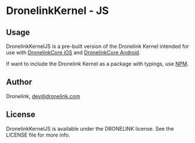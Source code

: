 # DronelinkKernel - JS

## Usage

DronelinkKernelJS is a pre-built version of the Dronelink Kernel intended for use with [DronelinkCore iOS](https://github.com/dronelink/dronelink-core-ios) and [DronelinkCore Android](https://jitpack.io/#org.bitbucket.dronelink/dronelink-core-android).

If want to include the Dronelink Kernel as a package with typings, use [NPM](https://www.npmjs.com/package/dronelink-kernel).

## Author

Dronelink, dev@dronelink.com

## License

DronelinkKernelJS is available under the DRONELINK license. See the LICENSE file for more info.

